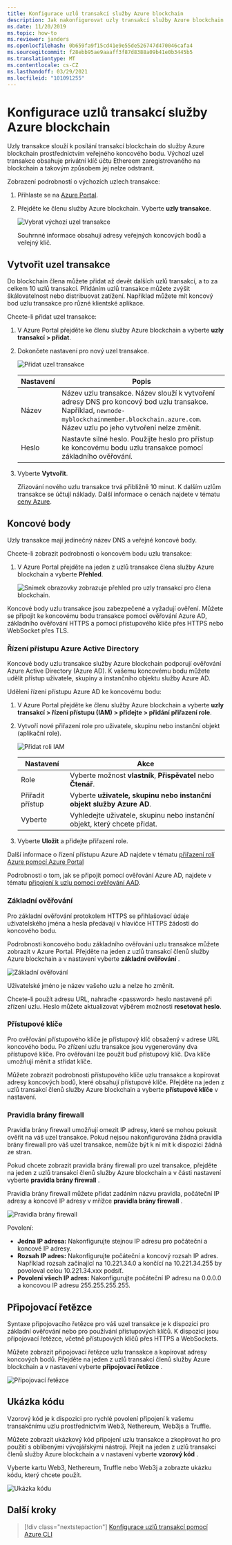 ```yaml
---
title: Konfigurace uzlů transakcí služby Azure blockchain
description: Jak nakonfigurovat uzly transakcí služby Azure blockchain
ms.date: 11/20/2019
ms.topic: how-to
ms.reviewer: janders
ms.openlocfilehash: 0b659fa9f15cd41e9e55de526747d470046cafa4
ms.sourcegitcommit: f28ebb95ae9aaaff3f87d8388a09b41e0b3445b5
ms.translationtype: MT
ms.contentlocale: cs-CZ
ms.lasthandoff: 03/29/2021
ms.locfileid: "101091255"
---
```

# <a name="configure-azure-blockchain-service-transaction-nodes"></a>Konfigurace uzlů transakcí služby Azure blockchain

Uzly transakce slouží k posílání transakcí blockchain do služby Azure blockchain prostřednictvím veřejného koncového bodu. Výchozí uzel transakce obsahuje privátní klíč účtu Ethereem zaregistrovaného na blockchain a takovým způsobem jej nelze odstranit.

Zobrazení podrobností o výchozích uzlech transakce:

1. Přihlaste se na [Azure Portal](https://portal.azure.com).
1. Přejděte ke členu služby Azure blockchain. Vyberte **uzly transakce**.

    ![Vybrat výchozí uzel transakce](./media/configure-transaction-nodes/nodes.png)

    Souhrnné informace obsahují adresy veřejných koncových bodů a veřejný klíč.

## <a name="create-transaction-node"></a>Vytvořit uzel transakce

Do blockchain člena můžete přidat až devět dalších uzlů transakcí, a to za celkem 10 uzlů transakcí. Přidáním uzlů transakce můžete zvýšit škálovatelnost nebo distribuovat zatížení. Například můžete mít koncový bod uzlu transakce pro různé klientské aplikace.

Chcete-li přidat uzel transakce:

1. V Azure Portal přejděte ke členu služby Azure blockchain a vyberte **uzly transakcí > přidat**.
1. Dokončete nastavení pro nový uzel transakce.

    ![Přidat uzel transakce](./media/configure-transaction-nodes/add-node.png)

    | Nastavení | Popis |
    |---------|-------------|
    | Název | Název uzlu transakce. Název slouží k vytvoření adresy DNS pro koncový bod uzlu transakce. Například, `newnode-myblockchainmember.blockchain.azure.com`. Název uzlu po jeho vytvoření nelze změnit. |
    | Heslo | Nastavte silné heslo. Použijte heslo pro přístup ke koncovému bodu uzlu transakce pomocí základního ověřování.

1. Vyberte **Vytvořit**.

    Zřizování nového uzlu transakce trvá přibližně 10 minut. K dalším uzlům transakce se účtují náklady. Další informace o cenách najdete v tématu [ceny Azure](https://aka.ms/ABSPricing).

## <a name="endpoints"></a>Koncové body

Uzly transakce mají jedinečný název DNS a veřejné koncové body.

Chcete-li zobrazit podrobnosti o koncovém bodu uzlu transakce:

1. V Azure Portal přejděte na jeden z uzlů transakce člena služby Azure blockchain a vyberte **Přehled**.

    ![Snímek obrazovky zobrazuje přehled pro uzly transakcí pro člena blockchain.](./media/configure-transaction-nodes/endpoints.png)

Koncové body uzlu transakce jsou zabezpečené a vyžadují ověření. Můžete se připojit ke koncovému bodu transakce pomocí ověřování Azure AD, základního ověřování HTTPS a pomocí přístupového klíče přes HTTPS nebo WebSocket přes TLS.

### <a name="azure-active-directory-access-control"></a>Řízení přístupu Azure Active Directory

Koncové body uzlu transakce služby Azure blockchain podporují ověřování Azure Active Directory (Azure AD). K vašemu koncovému bodu můžete udělit přístup uživatele, skupiny a instančního objektu služby Azure AD.

Udělení řízení přístupu Azure AD ke koncovému bodu:

1. V Azure Portal přejděte ke členu služby Azure blockchain a vyberte **uzly transakcí > řízení přístupu (IAM) > přidejte > přidání přiřazení role**.
1. Vytvoří nové přiřazení role pro uživatele, skupinu nebo instanční objekt (aplikační role).

    ![Přidat roli IAM](./media/configure-transaction-nodes/add-role.png)

    | Nastavení | Akce |
    |---------|-------------|
    | Role | Vyberte možnost **vlastník**, **Přispěvatel** nebo **Čtenář**.
    | Přiřadit přístup | Vyberte **uživatele, skupinu nebo instanční objekt služby Azure AD**.
    | Vyberte | Vyhledejte uživatele, skupinu nebo instanční objekt, který chcete přidat.

1. Vyberte **Uložit** a přidejte přiřazení role.

Další informace o řízení přístupu Azure AD najdete v tématu [přiřazení rolí Azure pomocí Azure Portal](../../role-based-access-control/role-assignments-portal.md)

Podrobnosti o tom, jak se připojit pomocí ověřování Azure AD, najdete v tématu [připojení k uzlu pomocí ověřování AAD](configure-aad.md).

### <a name="basic-authentication"></a>Základní ověřování

Pro základní ověřování protokolem HTTPS se přihlašovací údaje uživatelského jména a hesla předávají v hlavičce HTTPS žádosti do koncového bodu.

Podrobnosti koncového bodu základního ověřování uzlu transakce můžete zobrazit v Azure Portal. Přejděte na jeden z uzlů transakcí členů služby Azure blockchain a v nastavení vyberte **základní ověřování** .

![Základní ověřování](./media/configure-transaction-nodes/basic.png)

Uživatelské jméno je název vašeho uzlu a nelze ho změnit.

Chcete-li použít adresu URL, nahraďte \<password\> heslo nastavené při zřízení uzlu. Heslo můžete aktualizovat výběrem možnosti **resetovat heslo**.

### <a name="access-keys"></a>Přístupové klíče

Pro ověřování přístupového klíče je přístupový klíč obsažený v adrese URL koncového bodu. Po zřízení uzlu transakce jsou vygenerovány dva přístupové klíče. Pro ověřování lze použít buď přístupový klíč. Dva klíče umožňují měnit a střídat klíče.

Můžete zobrazit podrobnosti přístupového klíče uzlu transakce a kopírovat adresy koncových bodů, které obsahují přístupové klíče. Přejděte na jeden z uzlů transakcí členů služby Azure blockchain a vyberte **přístupové klíče** v nastavení.

### <a name="firewall-rules"></a>Pravidla brány firewall

Pravidla brány firewall umožňují omezit IP adresy, které se mohou pokusit ověřit na váš uzel transakce.  Pokud nejsou nakonfigurována žádná pravidla brány firewall pro váš uzel transakce, nemůže být k ní mít k dispozici žádná ze stran.  

Pokud chcete zobrazit pravidla brány firewall pro uzel transakce, přejděte na jeden z uzlů transakcí členů služby Azure blockchain a v části nastavení vyberte **pravidla brány firewall** .

Pravidla brány firewall můžete přidat zadáním názvu pravidla, počáteční IP adresy a koncové IP adresy v mřížce **pravidla brány firewall** .

![Pravidla brány firewall](./media/configure-transaction-nodes/firewall-rules.png)

Povolení:

* **Jedna IP adresa:** Nakonfigurujte stejnou IP adresu pro počáteční a koncové IP adresy.
* **Rozsah IP adres:** Nakonfigurujte počáteční a koncový rozsah IP adres. Například rozsah začínající na 10.221.34.0 a končící na 10.221.34.255 by povoloval celou 10.221.34.xxx podsíť.
* **Povolení všech IP adres:** Nakonfigurujte počáteční IP adresu na 0.0.0.0 a koncovou IP adresu 255.255.255.255.

## <a name="connection-strings"></a>Připojovací řetězce

Syntaxe připojovacího řetězce pro váš uzel transakce je k dispozici pro základní ověřování nebo pro používání přístupových klíčů. K dispozici jsou připojovací řetězce, včetně přístupových klíčů přes HTTPS a WebSockets.

Můžete zobrazit připojovací řetězce uzlu transakce a kopírovat adresy koncových bodů. Přejděte na jeden z uzlů transakcí členů služby Azure blockchain a v nastavení vyberte **připojovací řetězce** .

![Připojovací řetězce](./media/configure-transaction-nodes/connection-strings.png)

## <a name="sample-code"></a>Ukázka kódu

Vzorový kód je k dispozici pro rychlé povolení připojení k vašemu transakčnímu uzlu prostřednictvím Web3, Nethereum, Web3js a Truffle.

Můžete zobrazit ukázkový kód připojení uzlu transakce a zkopírovat ho pro použití s oblíbenými vývojářskými nástroji. Přejít na jeden z uzlů transakcí členů služby Azure blockchain a v nastavení vyberte **vzorový kód** .

Vyberte kartu Web3, Nethereum, Truffle nebo Web3j a zobrazte ukázku kódu, který chcete použít.

![Ukázka kódu](./media/configure-transaction-nodes/sample-code.png)

## <a name="next-steps"></a>Další kroky

> [!div class="nextstepaction"]
> [Konfigurace uzlů transakcí pomocí Azure CLI](manage-cli.md)
